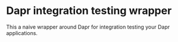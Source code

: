 # Dapr integration testing wrapper

This a naive wrapper around Dapr for integration testing your Dapr applications.
